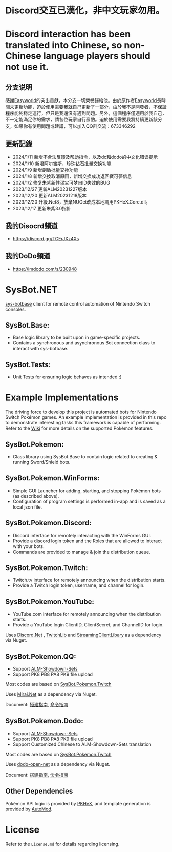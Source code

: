 # Discord交互已漢化，非中文玩家勿用。
# Discord interaction has been translated into Chinese, so non-Chinese language players should not use it.
## 分支说明
感謝[Easyworld](https://github.com/easyworld/SysBot.NET)的突出貢獻，本分支一切榮譽歸給他。由於原作者[Easyworld](https://github.com/easyworld/SysBot.NET)長時間未更新功能，迫於使用需要我就自己更新了一部分，由於我不是開發者，不保證程序能夠穩定運行，但只是我還沒有遇到問題。另外，這個程序僅適用於我自己，不一定能滿足你的需求，請各位玩家自行斟酌。迫於使用需要我將持續更新該分支，如果你有使用問題或建議，可以加入QQ群交流：673346292
## 更新記錄
-  2024/1/11 新增不合法反馈及帮助指令，以及dc和dodo的中文化错误提示
-  2024/1/10 新增阿尔宙斯、珍珠钻石批量交换功能
-  2024/1/9 新增劍盾批量交換功能
-  2024/1/8 新增交換取消原因，新增交換成功返回寶可夢信息
-  2024/1/2 修复朱紫新悖谬宝可梦自ID失效的BUG
-  2023/12/27 更新ALM20231227版本
-  2023/12/20 更新ALM20231218版本
-  2023/12/20 升級.Net8，放棄NUGet改成本地調用PKHeX.Core.dll。
-  2023/12/17 更新朱紫3.0指針
## 我的Disocrd頻道
- https://discord.gg/TCErJXz4Xs
## 我的DoDo頻道
- https://imdodo.com/s/230948
# SysBot.NET

[sys-botbase](https://github.com/olliz0r/sys-botbase) client for remote control automation of Nintendo Switch consoles.

## SysBot.Base:
- Base logic library to be built upon in game-specific projects.
- Contains a synchronous and asynchronous Bot connection class to interact with sys-botbase.

## SysBot.Tests:
- Unit Tests for ensuring logic behaves as intended :)

# Example Implementations

The driving force to develop this project is automated bots for Nintendo Switch Pokémon games. An example implementation is provided in this repo to demonstrate interesting tasks this framework is capable of performing. Refer to the [Wiki](https://github.com/kwsch/SysBot.NET/wiki) for more details on the supported Pokémon features.

## SysBot.Pokemon:
- Class library using SysBot.Base to contain logic related to creating & running Sword/Shield bots.

## SysBot.Pokemon.WinForms:
- Simple GUI Launcher for adding, starting, and stopping Pokémon bots (as described above).
- Configuration of program settings is performed in-app and is saved as a local json file.

## SysBot.Pokemon.Discord:
- Discord interface for remotely interacting with the WinForms GUI.
- Provide a discord login token and the Roles that are allowed to interact with your bots.
- Commands are provided to manage & join the distribution queue.

## SysBot.Pokemon.Twitch:
- Twitch.tv interface for remotely announcing when the distribution starts.
- Provide a Twitch login token, username, and channel for login.

## SysBot.Pokemon.YouTube:
- YouTube.com interface for remotely announcing when the distribution starts.
- Provide a YouTube login ClientID, ClientSecret, and ChannelID for login.

Uses [Discord.Net](https://github.com/discord-net/Discord.Net) , [TwitchLib](https://github.com/TwitchLib/TwitchLib) and [StreamingClientLibary](https://github.com/SaviorXTanren/StreamingClientLibrary) as a dependency via Nuget.

## SysBot.Pokemon.QQ:
- Support [ALM-Showdown-Sets](https://github.com/architdate/PKHeX-Plugins/wiki/ALM-Showdown-Sets)
- Support PK8 PB8 PA8 PK9 file upload

Most codes are based on [SysBot.Pokemon.Twitch](https://github.com/kwsch/SysBot.NET/tree/master/SysBot.Pokemon.Twitch)

Uses [Mirai.Net](https://github.com/SinoAHpx/Mirai.Net) as a dependency via Nuget.

Document: [搭建指南](https://github.com/easyworld/SysBot.NET/tree/master/SysBot.Pokemon.QQ), [命令指南](https://docs.qq.com/doc/DSVlldkxMSW92VXZF)

## SysBot.Pokemon.Dodo:
- Support [ALM-Showdown-Sets](https://github.com/architdate/PKHeX-Plugins/wiki/ALM-Showdown-Sets)
- Support PK8 PB8 PA8 PK9 file upload
- Support Customized Chinese to ALM-Showdown-Sets translation

Most codes are based on [SysBot.Pokemon.Twitch](https://github.com/kwsch/SysBot.NET/tree/master/SysBot.Pokemon.Twitch)

Uses [dodo-open-net](https://github.com/dodo-open/dodo-open-net) as a dependency via Nuget.

Document: [搭建指南](https://docs.qq.com/doc/DSVVZZk9saUNTeHNn), [命令指南](https://docs.qq.com/doc/DSVlldkxMSW92VXZF)

## Other Dependencies
Pokémon API logic is provided by [PKHeX](https://github.com/kwsch/PKHeX/), and template generation is provided by [AutoMod](https://github.com/architdate/PKHeX-Plugins/).

# License
Refer to the `License.md` for details regarding licensing.
